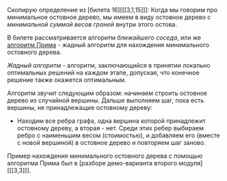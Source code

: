Скопирую определение из [билета 16][[[3,1,15]]]: Когда мы говорим про минимальное остовное дерево, мы имеем в виду остовное дерево с *минимальной суммой весов граней* внутри этого остова.

В билете рассматривается алгоритм *ближайшего соседа*, или же [алгоритм Прима](https://ru.wikipedia.org/wiki/Алгоритм_Прима) - жадный алгоритм для нахождения минимального остовного дерева.

*Жадный алгоритм* - алгоритм, заключающийся в принятии локально оптимальных решений на каждом этапе, допуская, что конечное решение также окажется оптимальным.

Алгоритм звучит следующим образом: начинаем строить остовное дерево из случайной вершины. Дальше выполняем шаг, пока есть вершины, не принадлежащие остовному дереву:
- Находим все ребра графа, одна вершина которой принадлежит остовному дереву, а вторая - нет. Среди этих ребер выбираем ребро с наименьшим весом (стоимостью), и добавляем его (вместе с новой вершиной) в остовное дерево и повторяем шаг заново.

Пример нахождения минимального остовного дерева с помощью алгоритма Прима был в [разборе демо-варианта второго модуля][[[3,3]]].

